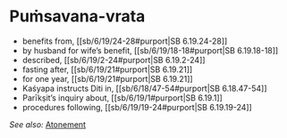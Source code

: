 # Puṁsavana-vrata

* benefits from, [[sb/6/19/24-28#purport|SB 6.19.24-28]]
* by husband for wife’s benefit, [[sb/6/19/18-18#purport|SB 6.19.18-18]]
* described, [[sb/6/19/2-24#purport|SB 6.19.2-24]]
* fasting after, [[sb/6/19/21#purport|SB 6.19.21]]
* for one year, [[sb/6/19/21#purport|SB 6.19.21]]
* Kaśyapa instructs Diti in, [[sb/6/18/47-54#purport|SB 6.18.47-54]]
* Parīkṣit’s inquiry about, [[sb/6/19/1#purport|SB 6.19.1]]
* procedures following, [[sb/6/19/19-24#purport|SB 6.19.19-24]]

*See also:* [Atonement](entries/atonement.md)
